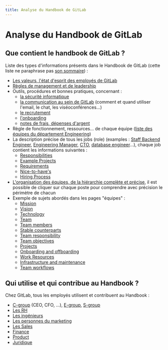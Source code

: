 ```yaml
---
title: Analyse du Handbook de GitLab
---
```

# Analyse du Handbook de GitLab

## Que contient le handbook de GitLab ?

Liste des types d'informations présents dans le Handbook de GitLab (cette liste ne paraphrase pas [son sommaire](https://about.gitlab.com/handbook/)) :

- [Les valeurs, l'état d'esprit des employés de GitLab](https://about.gitlab.com/handbook/values/)
- [Règles de management et de leadership](https://about.gitlab.com/handbook/leadership/)
- Outils, procédures et bonnes pratiques, concernant :
  - [la sécurité informatique](https://about.gitlab.com/handbook/security/)
  - [la communication au sein de GitLab](https://about.gitlab.com/handbook/communication/) (comment et quand utiliser l'email, le chat, les viséoconférences...)
  - [le recrutement](https://about.gitlab.com/handbook/hiring/)
  - [l'onboarding](https://about.gitlab.com/handbook/general-onboarding/)
  - [notes de frais, dépenses d'argent](https://about.gitlab.com/handbook/spending-company-money/)
- Règle de fonctionnement, ressources… de chaque équipe ([liste des équipes du département Engineering](https://about.gitlab.com/handbook/engineering/#engineering-departments--teams))
- La description précise de tous les jobs (role) (examples : [
Staff Backend Engineer](https://gitlab.com/gitlab-com/www-gitlab-com/blob/master/source/job-families/engineering/backend-engineer/index.html.md#staff-backend-engineer), [
Engineering Manager](https://gitlab.com/gitlab-com/www-gitlab-com/blob/master/source/job-families/engineering/backend-engineer/index.html.md#engineering-manager), [CTO](https://gitlab.com/gitlab-com/www-gitlab-com/blob/master/source/job-families/engineering/chief-technology-officer/index.html.md), [database engineer](https://gitlab.com/gitlab-com/www-gitlab-com/blob/master/source/job-families/engineering/database-engineer/index.html.md)...), chaque job contient les informations suivantes :
  - [Responsibilities](https://gitlab.com/gitlab-com/www-gitlab-com/blob/master/source/job-families/engineering/database-engineer/index.html.md#responsibilities)
  - [Example Projects](https://gitlab.com/gitlab-com/www-gitlab-com/blob/master/source/job-families/engineering/database-engineer/index.html.md#example-projects)
  - [Requirements](https://gitlab.com/gitlab-com/www-gitlab-com/blob/master/source/job-families/engineering/database-engineer/index.html.md#requirements)
  - [Nice-to-have's](https://gitlab.com/gitlab-com/www-gitlab-com/blob/master/source/job-families/engineering/database-engineer/index.html.md#nice-to-haves)
  - [Hiring Process](https://gitlab.com/gitlab-com/www-gitlab-com/blob/master/source/job-families/engineering/database-engineer/index.html.md#hiring-process)
- [L'organisation des équipes, de la hiérarchie complète et précise](https://about.gitlab.com/company/team/org-chart/), il est possible de cliquer sur chaque poste pour comprendre avec précision le périmètre de chacun
- Exemple de sujets abordés dans les pages "équipes" :
  - [Mission](https://about.gitlab.com/handbook/engineering/dev-backend/distribution/#mission)
  - [Vision](https://about.gitlab.com/handbook/engineering/dev-backend/distribution/#vision)
  - [Technology](https://about.gitlab.com/handbook/engineering/dev-backend/distribution/#technology)
  - [Team](https://about.gitlab.com/handbook/engineering/dev-backend/distribution/#team)
  - [Team members](https://about.gitlab.com/handbook/engineering/dev-backend/distribution/#team-members)
  - [Stable counterparts](https://about.gitlab.com/handbook/engineering/dev-backend/distribution/#stable-counterparts)
  - [Team responsibility](https://about.gitlab.com/handbook/engineering/dev-backend/distribution/#team-responsibility)
  - [Team objectives](https://about.gitlab.com/handbook/engineering/dev-backend/distribution/#team-objectives)
  - [Projects](https://about.gitlab.com/handbook/engineering/dev-backend/distribution/#projects)
  - [Onboarding and offboarding](https://about.gitlab.com/handbook/engineering/dev-backend/distribution/#projects)
  - [Work Resources](https://about.gitlab.com/handbook/engineering/dev-backend/distribution/#work-resources)
  - [Infrastructure and maintenance](https://about.gitlab.com/handbook/engineering/dev-backend/distribution/#infrastructure-and-maintenance)
  - [Team workflows](https://about.gitlab.com/handbook/engineering/dev-backend/distribution/#team-workflows)

## Qui utilise et qui contribue au Handbook ?

Chez GitLab, tous les employés utilisent et contribuent au Handbook :

- [C-group](https://about.gitlab.com/handbook/leadership/#c-group) (CEO, CFO, ...), [E-group](https://about.gitlab.com/handbook/leadership/#e-group), [S-group](https://about.gitlab.com/handbook/leadership/#s-group)
- [Les RH](https://gitlab.com/gitlab-com/www-gitlab-com/commits/master/source/handbook/people-operations/index.html.md)
- [Les ingénieurs](https://gitlab.com/gitlab-com/www-gitlab-com/commits/master/source/handbook/engineering/index.html.md)
- [Les personnes du marketing](https://gitlab.com/gitlab-com/www-gitlab-com/commits/master/source/handbook/marketing/index.html.md)
- [Les Sales](https://about.gitlab.com/handbook/sales/)
- [Finance](https://about.gitlab.com/handbook/finance/)
- [Product](https://about.gitlab.com/handbook/product/)
- [Juridique](https://about.gitlab.com/handbook/legal/)
